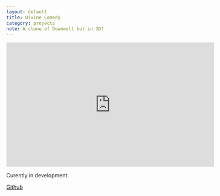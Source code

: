 ```yaml
---
layout: default
title: Divine Comedy
category: projects
note: A clone of Downwell but in 3D!
---
```


<iframe width="550" height="330" src="https://www.youtube.com/embed/Z0pn65BKLTQ" frameborder="0" allowfullscreen></iframe>

Curently in development.

[Github](https://github.com/witold-gawlowski/DivineComedy)
